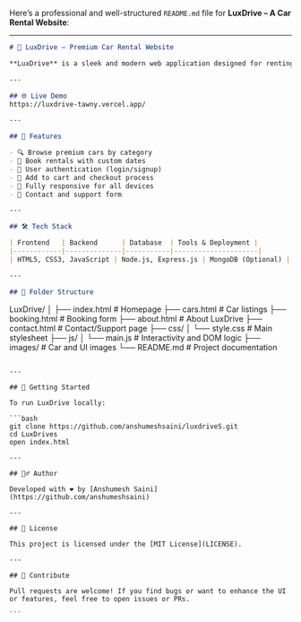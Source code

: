 Here’s a professional and well-structured `README.md` file for **LuxDrive – A Car Rental Website**:

---

```markdown
# 🚗 LuxDrive – Premium Car Rental Website

**LuxDrive** is a sleek and modern web application designed for renting luxury cars online. Whether you're heading to a business meeting or a weekend getaway, LuxDrive offers a seamless booking experience for top-tier vehicles.

---

## 🌐 Live Demo
https://luxdrive-tawny.vercel.app/  

---

## 📌 Features

- 🔍 Browse premium cars by category
- 📅 Book rentals with custom dates
- 👤 User authentication (login/signup)
- 🛒 Add to cart and checkout process
- 📱 Fully responsive for all devices
- 💬 Contact and support form

---

## 🛠️ Tech Stack

| Frontend   | Backend      | Database  | Tools & Deployment |
|------------|--------------|-----------|---------------------|
| HTML5, CSS3, JavaScript | Node.js, Express.js | MongoDB (Optional) | Git, GitHub, Vercel/Netlify |

---

## 📂 Folder Structure

```

LuxDrive/
│
├── index.html            # Homepage
├── cars.html             # Car listings
├── booking.html          # Booking form
├── about.html            # About LuxDrive
├── contact.html          # Contact/Support page
├── css/
│   └── style.css         # Main stylesheet
├── js/
│   └── main.js           # Interactivity and DOM logic
├── images/               # Car and UI images
└── README.md             # Project documentation

````

---

## 🚀 Getting Started

To run LuxDrive locally:

```bash
git clone https://github.com/anshumeshsaini/luxdriveS.git
cd LuxDrives
open index.html

---

## 🙋‍♂️ Author

Developed with ❤️ by [Anshumesh Saini](https://github.com/anshumeshsaini)

---

## 📃 License

This project is licensed under the [MIT License](LICENSE).

---

## 🤝 Contribute

Pull requests are welcome! If you find bugs or want to enhance the UI or features, feel free to open issues or PRs.

```
